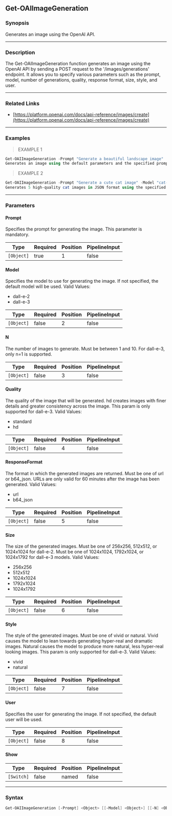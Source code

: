 Get-OAIImageGeneration
----------------------

### Synopsis
Generates an image using the OpenAI API.

---

### Description

The Get-OAIImageGeneration function generates an image using the OpenAI API by sending a POST request to the '/images/generations' endpoint. It allows you to specify various parameters such as the prompt, model, number of generations, quality, response format, size, style, and user.

---

### Related Links
* [https://platform.openai.com/docs/api-reference/images/create](https://platform.openai.com/docs/api-reference/images/create)

---

### Examples
> EXAMPLE 1

```PowerShell
Get-OAIImageGeneration -Prompt "Generate a beautiful landscape image"
Generates an image using the default parameters and the specified prompt.
```
> EXAMPLE 2

```PowerShell
Get-OAIImageGeneration -Prompt "Generate a cute cat image" -Model "cat-v1" -N 5 -Quality "high" -ResponseFormat "json"
Generates 5 high-quality cat images in JSON format using the specified prompt and model.
```

---

### Parameters
#### **Prompt**
Specifies the prompt for generating the image. This parameter is mandatory.

|Type      |Required|Position|PipelineInput|
|----------|--------|--------|-------------|
|`[Object]`|true    |1       |false        |

#### **Model**
Specifies the model to use for generating the image. If not specified, the default model will be used.
Valid Values:

* dall-e-2
* dall-e-3

|Type      |Required|Position|PipelineInput|
|----------|--------|--------|-------------|
|`[Object]`|false   |2       |false        |

#### **N**
The number of images to generate. Must be between 1 and 10. For dall-e-3, only n=1 is supported.

|Type      |Required|Position|PipelineInput|
|----------|--------|--------|-------------|
|`[Object]`|false   |3       |false        |

#### **Quality**
The quality of the image that will be generated. hd creates images with finer details and greater consistency across the image. This param is only supported for dall-e-3.
Valid Values:

* standard
* hd

|Type      |Required|Position|PipelineInput|
|----------|--------|--------|-------------|
|`[Object]`|false   |4       |false        |

#### **ResponseFormat**
The format in which the generated images are returned. Must be one of url or b64_json. URLs are only valid for 60 minutes after the image has been generated.
Valid Values:

* url
* b64_json

|Type      |Required|Position|PipelineInput|
|----------|--------|--------|-------------|
|`[Object]`|false   |5       |false        |

#### **Size**
The size of the generated images. Must be one of 256x256, 512x512, or 1024x1024 for dall-e-2. Must be one of 1024x1024, 1792x1024, or 1024x1792 for dall-e-3 models.
Valid Values:

* 256x256
* 512x512
* 1024x1024
* 1792x1024
* 1024x1792

|Type      |Required|Position|PipelineInput|
|----------|--------|--------|-------------|
|`[Object]`|false   |6       |false        |

#### **Style**
The style of the generated images. Must be one of vivid or natural. Vivid causes the model to lean towards generating hyper-real and dramatic images. Natural causes the model to produce more natural, less hyper-real looking images. This param is only supported for dall-e-3.
Valid Values:

* vivid
* natural

|Type      |Required|Position|PipelineInput|
|----------|--------|--------|-------------|
|`[Object]`|false   |7       |false        |

#### **User**
Specifies the user for generating the image. If not specified, the default user will be used.

|Type      |Required|Position|PipelineInput|
|----------|--------|--------|-------------|
|`[Object]`|false   |8       |false        |

#### **Show**

|Type      |Required|Position|PipelineInput|
|----------|--------|--------|-------------|
|`[Switch]`|false   |named   |false        |

---

### Syntax
```PowerShell
Get-OAIImageGeneration [-Prompt] <Object> [[-Model] <Object>] [[-N] <Object>] [[-Quality] <Object>] [[-ResponseFormat] <Object>] [[-Size] <Object>] [[-Style] <Object>] [[-User] <Object>] [-Show] [<CommonParameters>]
```
